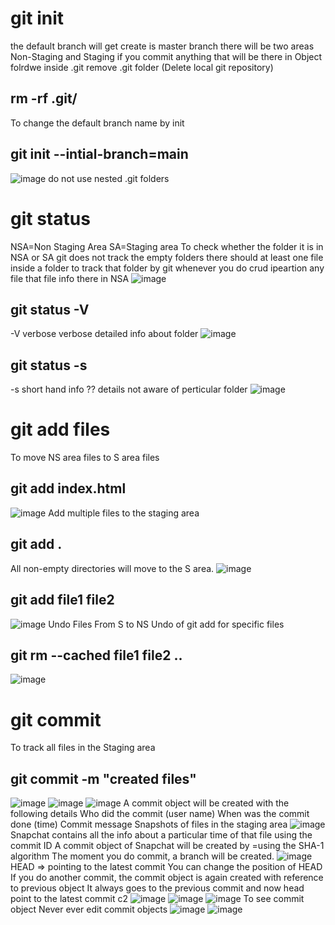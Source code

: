 # git init
the default branch will get create is master branch
there will be two areas Non-Staging and Staging
if you commit anything that will be there in Object folrdwe inside .git
remove .git folder (Delete local git repository)
## rm -rf .git/
To change the default branch name by init
## git init --intial-branch=main
![image](https://github.com/user-attachments/assets/6a92f951-e586-4f1b-91bc-6fcb4b00472b)
do not use nested .git folders
# git status
NSA=Non Staging Area
SA=Staging area
To check whether the folder it is in NSA or SA
git does  not track the empty folders
there should at least one file inside a folder to track that folder by git
whenever you do crud ipeartion any file that file info there in NSA
![image](https://github.com/user-attachments/assets/95ecb072-5063-450b-abaa-78cf13c6be05)
## git status -V
-V verbose
verbose detailed info about folder
![image](https://github.com/user-attachments/assets/5a840863-ac03-4abe-be41-caef4d06fffa)
## git status -s
-s short hand info
?? details not aware of perticular folder
![image](https://github.com/user-attachments/assets/6a3bb52d-43bf-4257-8afb-688ea12b2c71)
# git add files
To move NS area files to S area files
## git add index.html
![image](https://github.com/user-attachments/assets/050a8f64-03cb-4e2f-9b70-671167065cb1)
Add multiple files to the staging area
## git add .
All non-empty directories will move to the S area.
![image](https://github.com/user-attachments/assets/3f4df67f-56d6-4e43-a2b5-64968f608d9a)
## git add file1 file2
![image](https://github.com/user-attachments/assets/8d415811-ae56-4282-94e5-215d427779bf)
Undo Files From S to NS
Undo of git add for specific files
## git rm --cached file1 file2 ..
![image](https://github.com/user-attachments/assets/526e38e6-1c10-426a-ab88-a529cc9a90f6)
# git commit
To track all files in the Staging area 
## git commit -m "created files"
![image](https://github.com/user-attachments/assets/d7c7f4a2-8166-4d93-879d-7fbde3323507)
![image](https://github.com/user-attachments/assets/ec330d69-0a7a-4660-8622-0d8a8a6f0b53)
![image](https://github.com/user-attachments/assets/81bda05b-3d8a-4707-a3d4-72469cd49d28)
A commit object will be created with the following details
Who did the commit (user name)
When was the commit done (time)
Commit message
Snapshots of files in the staging area
![image](https://github.com/user-attachments/assets/36436383-6a76-44df-8f2e-3300391833fc)
Snapchat contains all the info about a particular time of that file using the commit ID
A commit object of Snapchat will be created by =using the SHA-1 algorithm 
The moment you do commit, a branch will be created.
![image](https://github.com/user-attachments/assets/3c88a29c-026d-4a70-96f5-e63bbce0738e)
HEAD => pointing to the latest commit
You can change the position of HEAD
If you do another commit, the commit object is again created with reference to previous object
It always goes to the previous commit
and now head point to the latest commit c2
![image](https://github.com/user-attachments/assets/45cb6634-9b36-440c-a909-b3e2b4badd2e)
![image](https://github.com/user-attachments/assets/3eb714b0-702b-43b7-b791-b3e88532f7a1)
![image](https://github.com/user-attachments/assets/db89d0dc-fac0-4cbb-b8e7-c9017ad72070)
To see commit object
Never ever edit commit objects
![image](https://github.com/user-attachments/assets/923d9422-a04e-48df-86ed-128ba5626378)
![image](https://github.com/user-attachments/assets/2dd2949c-17e4-453b-850e-02c0dda22140)

